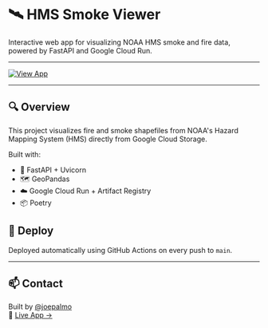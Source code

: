 # 🛰️ HMS Smoke Viewer

Interactive web app for visualizing NOAA HMS smoke and fire data, powered by FastAPI and Google Cloud Run.

---

[![View App](https://img.shields.io/badge/Launch%20App-Click%20Here-blue?style=for-the-badge&logo=googlecloud)](https://hms-smoke-viewer-z47jd6co7q-ue.a.run.app/)

---

## 🔍 Overview

This project visualizes fire and smoke shapefiles from NOAA's Hazard Mapping System (HMS) directly from Google Cloud Storage.

Built with:
- 🐍 FastAPI + Uvicorn
- 🗺️ GeoPandas
- ☁️ Google Cloud Run + Artifact Registry
- 📦 Poetry

## 🚀 Deploy

Deployed automatically using GitHub Actions on every push to `main`.

---

## 📫 Contact

Built by [@joepalmo](https://github.com/joepalmo)  
🚀 [Live App →](https://hms-smoke-viewer-z47jd6co7q-ue.a.run.app/)


